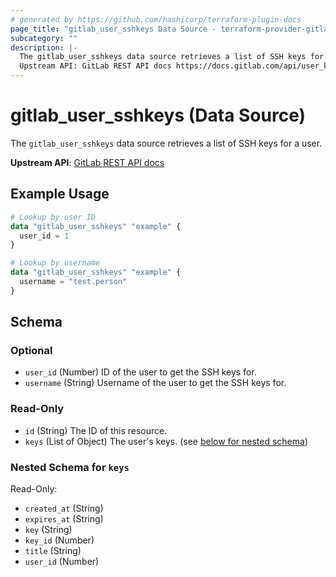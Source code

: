 ```yaml
---
# generated by https://github.com/hashicorp/terraform-plugin-docs
page_title: "gitlab_user_sshkeys Data Source - terraform-provider-gitlab"
subcategory: ""
description: |-
  The gitlab_user_sshkeys data source retrieves a list of SSH keys for a user.
  Upstream API: GitLab REST API docs https://docs.gitlab.com/api/user_keys/#list-all-ssh-keys-for-a-user
---
```


# gitlab_user_sshkeys (Data Source)

The `gitlab_user_sshkeys` data source retrieves a list of SSH keys for a user.

**Upstream API**: [GitLab REST API docs](https://docs.gitlab.com/api/user_keys/#list-all-ssh-keys-for-a-user)

## Example Usage

```terraform
# Lookup by user ID
data "gitlab_user_sshkeys" "example" {
  user_id = 1
}

# Lookup by username
data "gitlab_user_sshkeys" "example" {
  username = "test.person"
}
```

<!-- schema generated by tfplugindocs -->
## Schema

### Optional

- `user_id` (Number) ID of the user to get the SSH keys for.
- `username` (String) Username of the user to get the SSH keys for.

### Read-Only

- `id` (String) The ID of this resource.
- `keys` (List of Object) The user's keys. (see [below for nested schema](#nestedatt--keys))

<a id="nestedatt--keys"></a>
### Nested Schema for `keys`

Read-Only:

- `created_at` (String)
- `expires_at` (String)
- `key` (String)
- `key_id` (Number)
- `title` (String)
- `user_id` (Number)
